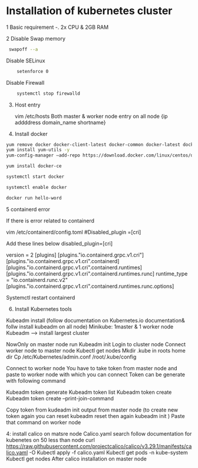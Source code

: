 
# Installation of kubernetes cluster 

1 Basic requirement -. 2x CPU & 2GB RAM

2 Disable Swap memory
   
   ``` bash 
   	swapoff --a
```

Disable SELinux

``` bash 
    setenforce 0
```
Disable Firewall
```bash 
	systemctl stop firewalld
```
3) Host entry

  	vim /etc/hosts
	Both master & worker node entry on all node
	{ip addddress domain_name  shortname}
                            
4) Install docker

```bash 
yum remove docker docker-client-latest docker-common docker-latest docker-latest-logrotate  docker-engine podman runc
yum install yum-utils -y 
yum-config-manager –add-repo https://download.docker.com/linux/centos/docker-ce.repo

yum install docker-ce

systemctl start docker

systemctl enable docker

docker run hello-word
```
5 containerd error

If there is error related to containerd 

vim /etc/containerd/config.toml
#Disabled_plugin =[cri]

Add these  lines below disabled_plugin=[cri]

version = 2
[plugins]
  [plugins."io.containerd.grpc.v1.cri"]
   [plugins."io.containerd.grpc.v1.cri".containerd]
      [plugins."io.containerd.grpc.v1.cri".containerd.runtimes]
        [plugins."io.containerd.grpc.v1.cri".containerd.runtimes.runc]
          runtime_type = "io.containerd.runc.v2"
          [plugins."io.containerd.grpc.v1.cri".containerd.runtimes.runc.options]


Systemctl restart containerd

6) Install Kubernetes tools

Kubeadm install  (follow documentation on Kubernetes.io documentation& follw install kubeadm on all node)
Minikube: 1master & 1 worker node
Kubeadm --> install largest cluster

NowOnly on master node run 
Kubeadm init
Login to cluster node
Connect worker node to master node
Kubectl get nodes
Mkdir .kube in roots home dir 
Cp /etc/Kubernetes/admin.conf /root/.kube/config

Connect to worker node 
You have to take token from master node and paste to worker node with which you can connect 
Token can be generate with following command

Kubeadm token generate 
Kubeadm token list 
Kubeadm token create 
Kubeadm token create –print-join-command

Copy token from kudeadm init output from master node (to create new token again you can reset kubeadm reset then again kubeadm init )
Paste that command on worker node 

4: install calico on matsre node
   Calico.yaml search follow documentation for  kubenetes on 50 less than node 
 curl https://raw.githubusercontent.com/projectcalico/calico/v3.29.1/manifests/calico.yaml -O
Kubectl apply -f calico.yaml
Kubectl get pods -n kube-system
Kubectl get nodes 
After calico installation on master node





